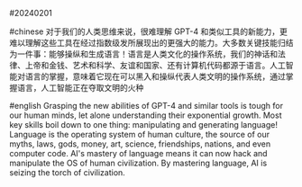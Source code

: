 #20240201

#chinese
对于我们的人类思维来说，很难理解 GPT-4 和类似工具的新能力，更难以理解这些工具在经过指数级发所展现出的更强大的能力。大多数关键技能归结为一件事：能够操纵和生成语言！语言是人类文化的操作系统，我们的神话和法律、上帝和金钱、艺术和科学、友谊和国家、还有计算机代码都源于语言。人工智能对语言的掌握，意味着它现在可以黑入和操纵代表人类文明的操作系统，通过掌握语言，人工智能正在夺取文明的火种

#english
Grasping the new abilities of GPT-4 and similar tools is tough for our human minds, let alone understanding their exponential growth. Most key skills boil down to one thing: manipulating and generating language! Language is the operating system of human culture, the source of our myths, laws, gods, money, art, science, friendships, nations, and even computer code. AI's mastery of language means it can now hack and manipulate the OS of human civilization. By mastering language, AI is seizing the torch of civilization.
